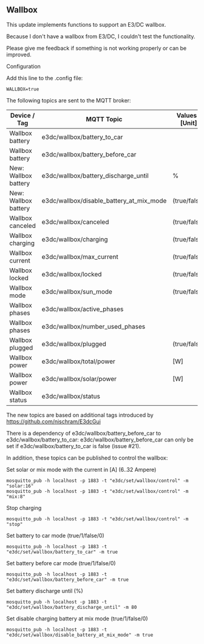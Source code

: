 ## Wallbox

This update implements functions to support an E3/DC wallbox.

Because I don't have a wallbox from E3/DC, I couldn't test the functionality.

Please give me feedback if something is not working properly or can be improved.

Configuration

Add this line to the .config file:
```
WALLBOX=true
```

The following topics are sent to the MQTT broker:

| Device / Tag | MQTT Topic | Values / [Unit] |
| --- | --- | --- |
| Wallbox battery | e3dc/wallbox/battery_to_car | |
| Wallbox battery | e3dc/wallbox/battery_before_car | |
| New: Wallbox battery | e3dc/wallbox/battery_discharge_until | % |
| New: Wallbox battery | e3dc/wallbox/disable_battery_at_mix_mode | (true/false) |
| Wallbox canceled | e3dc/wallbox/canceled | (true/false) |
| Wallbox charging | e3dc/wallbox/charging | (true/false) |
| Wallbox current | e3dc/wallbox/max_current | (true/false) |
| Wallbox locked | e3dc/wallbox/locked | (true/false) |
| Wallbox mode | e3dc/wallbox/sun_mode | (true/false) |
| Wallbox phases | e3dc/wallbox/active_phases | |
| Wallbox phases | e3dc/wallbox/number_used_phases | |
| Wallbox plugged | e3dc/wallbox/plugged | (true/false) |
| Wallbox power | e3dc/wallbox/total/power | [W] |
| Wallbox power | e3dc/wallbox/solar/power | [W] |
| Wallbox status | e3dc/wallbox/status | |

The new topics are based on additional tags introduced by https://github.com/nischram/E3dcGui

There is a dependency of e3dc/wallbox/battery_before_car to e3dc/wallbox/battery_to_car: e3dc/wallbox/battery_before_car can only be set if e3dc/wallbox/battery_to_car is false (issue #21).

In addition, these topics can be published to control the wallbox:

Set solar or mix mode with the current in [A] (6..32 Ampere)
```
mosquitto_pub -h localhost -p 1883 -t "e3dc/set/wallbox/control" -m "solar:16"
mosquitto_pub -h localhost -p 1883 -t "e3dc/set/wallbox/control" -m "mix:8"
```

Stop charging
```
mosquitto_pub -h localhost -p 1883 -t "e3dc/set/wallbox/control" -m "stop"
```

Set battery to car mode (true/1/false/0)
```
mosquitto_pub -h localhost -p 1883 -t "e3dc/set/wallbox/battery_to_car" -m true
```

Set battery before car mode (true/1/false/0)
```
mosquitto_pub -h localhost -p 1883 -t "e3dc/set/wallbox/battery_before_car" -m true
```

Set battery discharge until (%)
```
mosquitto_pub -h localhost -p 1883 -t "e3dc/set/wallbox/battery_discharge_until" -m 80
```

Set disable charging battery at mix mode (true/1/false/0)
```
mosquitto_pub -h localhost -p 1883 -t "e3dc/set/wallbox/disable_battery_at_mix_mode" -m true
```
